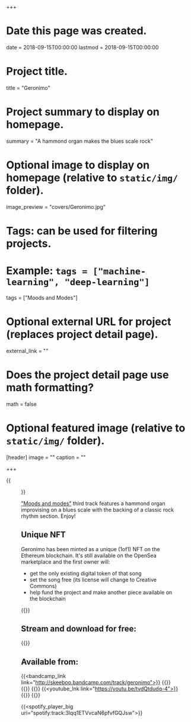 +++
# Date this page was created.
date = 2018-09-15T00:00:00
lastmod = 2018-09-15T00:00:00

# Project title.
title = "Geronimo"

# Project summary to display on homepage.
summary = "A hammond organ makes the blues scale rock"

# Optional image to display on homepage (relative to `static/img/` folder).
image_preview = "covers/Geronimo.jpg"

# Tags: can be used for filtering projects.
# Example: `tags = ["machine-learning", "deep-learning"]`
tags = ["Moods and Modes"]

# Optional external URL for project (replaces project detail page).
external_link = ""

# Does the project detail page use math formatting?
math = false

# Optional featured image (relative to `static/img/` folder).
[header]
image = ""
caption = ""

+++

{{<figure src="/img/covers/Geronimo.jpg" width="320" link="https://distrokid.com/hyperfollow/skeeboo/eFVa" target="_blank">}}

["Moods and modes"](/post/moods_and_modes) third track features a hammond organ improvising on a blues scale with the backing of a classic rock rhythm section. Enjoy!

## Unique NFT
Geronimo has been minted as a unique (1of1) NFT on the Ethereum blockchain. It's still available on the OpenSea marketplace and the first owner will:

- get the only existing digital token of that song
- set the song free (its license will change to Creative Commons)
- help fund the project and make another piece available on the blockchain

{{<opensea tokenId="69144771035617088879605630991727724618793147754007515479239825509032772239361">}}

## Stream and download for free:

{{<bandcamp title="Geronimo" track="2220007958" link="http://skeeboo.bandcamp.com/track/geronimo">}}

## Available from:

{{<bandcamp_link link="http://skeeboo.bandcamp.com/track/geronimo">}}
{{<itunes link="https://itunes.apple.com/us/album/geronimo-single/1436411799?app=apple%20music">}}
{{<amazon link="http://www.amazon.com/gp/product/B07HDFD78W">}}
{{<spotify link="https://open.spotify.com/track/3Iqq1ETVvcaN6pfvfGQJsw">}}
{{<youtube_lnk link="https://youtu.be/tvdQtdudq-4">}}
{{<deezer link="https://www.deezer.com/album/73286492">}}
{{<napster link="https://us.napster.com/artist/skeeboo/album/geronimo">}}

{{<spotify_player_big uri="spotify:track:3Iqq1ETVvcaN6pfvfGQJsw">}}
